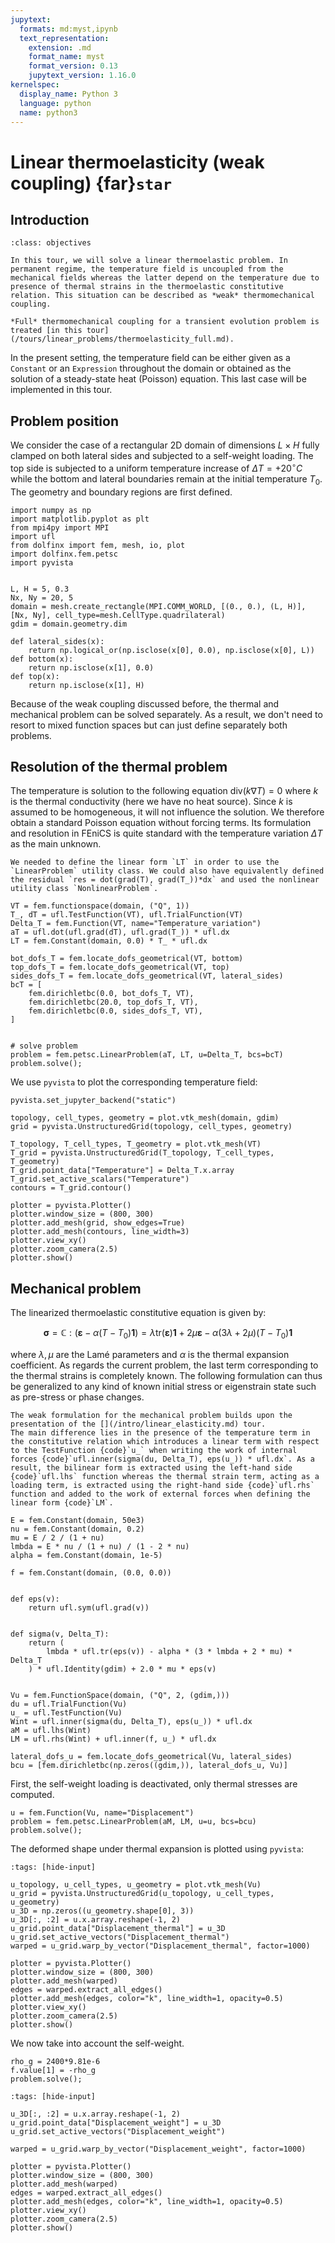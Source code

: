 ```yaml
---
jupytext:
  formats: md:myst,ipynb
  text_representation:
    extension: .md
    format_name: myst
    format_version: 0.13
    jupytext_version: 1.16.0
kernelspec:
  display_name: Python 3
  language: python
  name: python3
---
```


# Linear thermoelasticity (weak coupling) {far}`star`

## Introduction

```{admonition} Objectives
:class: objectives

In this tour, we will solve a linear thermoelastic problem. In permanent regime, the temperature field is uncoupled from the mechanical fields whereas the latter depend on the temperature due to presence of thermal strains in the thermoelastic constitutive relation. This situation can be described as *weak* thermomechanical coupling.
```

```{seealso}
*Full* thermomechanical coupling for a transient evolution problem is treated [in this tour](/tours/linear_problems/thermoelasticity_full.md).
```

In the present setting, the temperature field can be either given as a `Constant` or an `Expression` throughout the domain or obtained as the solution of a steady-state heat (Poisson) equation. This last case will be implemented in this tour.

## Problem position

We consider the case of a rectangular 2D domain of dimensions $L\times H$ fully clamped on both lateral sides and subjected to a self-weight loading. The top side is subjected to a uniform temperature increase of $\Delta T = +20^{\circ}C$ while the bottom and lateral boundaries remain at the initial temperature $T_0$. The geometry and boundary regions are first defined.

```{code-cell} ipython3
import numpy as np
import matplotlib.pyplot as plt
from mpi4py import MPI
import ufl
from dolfinx import fem, mesh, io, plot
import dolfinx.fem.petsc
import pyvista


L, H = 5, 0.3
Nx, Ny = 20, 5
domain = mesh.create_rectangle(MPI.COMM_WORLD, [(0., 0.), (L, H)], [Nx, Ny], cell_type=mesh.CellType.quadrilateral)
gdim = domain.geometry.dim

def lateral_sides(x):
    return np.logical_or(np.isclose(x[0], 0.0), np.isclose(x[0], L))
def bottom(x):
    return np.isclose(x[1], 0.0)
def top(x):
    return np.isclose(x[1], H)
```

Because of the weak coupling discussed before, the thermal and mechanical problem can be solved separately. As a result, we don't need to resort to mixed function spaces but can just define separately both problems.

## Resolution of the thermal problem

The temperature is solution to the following equation $\text{div}(k\nabla T) = 0$ where $k$ is the thermal conductivity (here we have no heat source). Since $k$ is assumed to be homogeneous, it will not influence the solution. We therefore obtain a standard Poisson equation without forcing terms. Its formulation and resolution in FEniCS is quite standard with the temperature variation $\Delta T$ as the main unknown.

```{note}
We needed to define the linear form `LT` in order to use the `LinearProblem` utility class. We could also have equivalently defined the residual `res = dot(grad(T), grad(T_))*dx` and used the nonlinear utility class `NonlinearProblem`.
```

```{code-cell} ipython3
VT = fem.functionspace(domain, ("Q", 1))
T_, dT = ufl.TestFunction(VT), ufl.TrialFunction(VT)
Delta_T = fem.Function(VT, name="Temperature_variation")
aT = ufl.dot(ufl.grad(dT), ufl.grad(T_)) * ufl.dx
LT = fem.Constant(domain, 0.0) * T_ * ufl.dx

bot_dofs_T = fem.locate_dofs_geometrical(VT, bottom)
top_dofs_T = fem.locate_dofs_geometrical(VT, top)
sides_dofs_T = fem.locate_dofs_geometrical(VT, lateral_sides)
bcT = [
    fem.dirichletbc(0.0, bot_dofs_T, VT),
    fem.dirichletbc(20.0, top_dofs_T, VT),
    fem.dirichletbc(0.0, sides_dofs_T, VT),
]


# solve problem
problem = fem.petsc.LinearProblem(aT, LT, u=Delta_T, bcs=bcT)
problem.solve();
```

We use `pyvista` to plot the corresponding temperature field:

```{code-cell} ipython3
pyvista.set_jupyter_backend("static")

topology, cell_types, geometry = plot.vtk_mesh(domain, gdim)
grid = pyvista.UnstructuredGrid(topology, cell_types, geometry)

T_topology, T_cell_types, T_geometry = plot.vtk_mesh(VT)
T_grid = pyvista.UnstructuredGrid(T_topology, T_cell_types, T_geometry)
T_grid.point_data["Temperature"] = Delta_T.x.array
T_grid.set_active_scalars("Temperature")
contours = T_grid.contour()

plotter = pyvista.Plotter()
plotter.window_size = (800, 300)
plotter.add_mesh(grid, show_edges=True)
plotter.add_mesh(contours, line_width=3)
plotter.view_xy()
plotter.zoom_camera(2.5)
plotter.show()
```

## Mechanical problem

The linearized thermoelastic constitutive equation is given by:

$$
\boldsymbol{\sigma} = \mathbb{C}:(\boldsymbol{\varepsilon}-\alpha(T-T_0)\boldsymbol{1}) = \lambda\text{tr}(\boldsymbol{\varepsilon})\boldsymbol{1}+2\mu\boldsymbol{\varepsilon} -\alpha(3\lambda+2\mu)(T-T_0)\boldsymbol{1}
$$

where $\lambda,\mu$ are the Lamé parameters and $\alpha$ is the thermal expansion coefficient. As regards the current problem, the last term corresponding to the thermal strains is completely known. The following formulation can thus be generalized to any kind of known initial stress or eigenstrain state such as pre-stress or phase changes.

```{note}
The weak formulation for the mechanical problem builds upon the presentation of the [](/intro/linear_elasticity.md) tour. 
The main difference lies in the presence of the temperature term in the constitutive relation which introduces a linear term with respect to the TestFunction {code}`u_` when writing the work of internal forces {code}`ufl.inner(sigma(du, Delta_T), eps(u_)) * ufl.dx`. As a result, the bilinear form is extracted using the left-hand side {code}`ufl.lhs` function whereas the thermal strain term, acting as a loading term, is extracted using the right-hand side {code}`ufl.rhs` function and added to the work of external forces when defining the linear form {code}`LM`.
```

```{code-cell} ipython3
E = fem.Constant(domain, 50e3)
nu = fem.Constant(domain, 0.2)
mu = E / 2 / (1 + nu)
lmbda = E * nu / (1 + nu) / (1 - 2 * nu)
alpha = fem.Constant(domain, 1e-5)

f = fem.Constant(domain, (0.0, 0.0))


def eps(v):
    return ufl.sym(ufl.grad(v))


def sigma(v, Delta_T):
    return (
        lmbda * ufl.tr(eps(v)) - alpha * (3 * lmbda + 2 * mu) * Delta_T
    ) * ufl.Identity(gdim) + 2.0 * mu * eps(v)


Vu = fem.FunctionSpace(domain, ("Q", 2, (gdim,)))
du = ufl.TrialFunction(Vu)
u_ = ufl.TestFunction(Vu)
Wint = ufl.inner(sigma(du, Delta_T), eps(u_)) * ufl.dx
aM = ufl.lhs(Wint)
LM = ufl.rhs(Wint) + ufl.inner(f, u_) * ufl.dx

lateral_dofs_u = fem.locate_dofs_geometrical(Vu, lateral_sides)
bcu = [fem.dirichletbc(np.zeros((gdim,)), lateral_dofs_u, Vu)]
```

First, the self-weight loading is deactivated, only thermal stresses are computed.

```{code-cell} ipython3
u = fem.Function(Vu, name="Displacement")
problem = fem.petsc.LinearProblem(aM, LM, u=u, bcs=bcu)
problem.solve();
```

The deformed shape under thermal expansion is plotted using `pyvista`:

```{code-cell} ipython3
:tags: [hide-input]

u_topology, u_cell_types, u_geometry = plot.vtk_mesh(Vu)
u_grid = pyvista.UnstructuredGrid(u_topology, u_cell_types, u_geometry)
u_3D = np.zeros((u_geometry.shape[0], 3))
u_3D[:, :2] = u.x.array.reshape(-1, 2)
u_grid.point_data["Displacement_thermal"] = u_3D
u_grid.set_active_vectors("Displacement_thermal")
warped = u_grid.warp_by_vector("Displacement_thermal", factor=1000)

plotter = pyvista.Plotter()
plotter.window_size = (800, 300)
plotter.add_mesh(warped)
edges = warped.extract_all_edges()
plotter.add_mesh(edges, color="k", line_width=1, opacity=0.5)
plotter.view_xy()
plotter.zoom_camera(2.5)
plotter.show()
```

We now take into account the self-weight.

```{code-cell} ipython3
rho_g = 2400*9.81e-6
f.value[1] = -rho_g
problem.solve();
```

```{code-cell} ipython3
:tags: [hide-input]

u_3D[:, :2] = u.x.array.reshape(-1, 2)
u_grid.point_data["Displacement_weight"] = u_3D
u_grid.set_active_vectors("Displacement_weight")

warped = u_grid.warp_by_vector("Displacement_weight", factor=1000)

plotter = pyvista.Plotter()
plotter.window_size = (800, 300)
plotter.add_mesh(warped)
edges = warped.extract_all_edges()
plotter.add_mesh(edges, color="k", line_width=1, opacity=0.5)
plotter.view_xy()
plotter.zoom_camera(2.5)
plotter.show()
```
